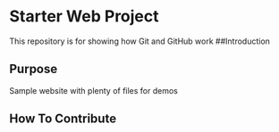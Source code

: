 # Starter Web Project

This repository is for showing how Git and GitHub work
##Introduction

## Purpose

Sample website with plenty of files for demos
## How To Contribute